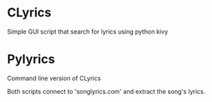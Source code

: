 # CLyrics
Simple GUI script that search for lyrics using python kivy

# Pylyrics
Command line version of CLyrics

Both scripts connect to 'songlyrics.com' and extract the song's lyrics.
